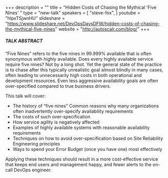 +++
description = ""
title = "Hidden Costs of Chasing the Mythical 'Five Nines' "
type = "new-talk"
speakers = [
        "steve-fox",
]
youtube = "hlpxTSjwnHU"
slideshare = "https://www.slideshare.net/DevOpsDaysDFW/hidden-costs-of-chasing-the-mythical-five-nines"
website = "http://autoscalr.com/blog/"
+++
##### TALK ABSTRACT

“Five Nines” refers to the five nines in 99.999% available that is often synonymous with highly available. Does every highly available service require five nines? Not by a long shot. Yet the general state of the practice is to chase after this typically unrealistic goal almost blindly in many cases, often leading to unnecessarily high costs in both operational and development resources. Even less aggressive availability goals are often over-specified compared to true business drivers.

This talk will cover: 

* The history of “five nines” 
  Common reasons why many organizations often inadvertently over-specify availability requirements 
* The costs of such over-specification 
* How service agility is negatively affected
* Examples of highly available systems with reasonable availability requirements 
* Techniques on how to avoid over-specification based on Site Reliability Engineering principles
* Ways to spend your Error Budget (once you have one) most effectively

Applying these techniques should result in a more cost-effective service that keeps end users and management happy, and fewer alerts to the on-call DevOps engineer.